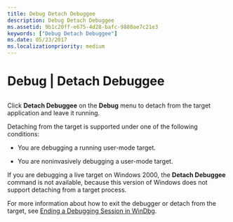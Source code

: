 ```yaml
---
title: Debug Detach Debuggee
description: Debug Detach Debuggee
ms.assetid: 9b1c20ff-e675-4d28-bafc-9880ae7c21e3
keywords: ["Debug Detach Debuggee"]
ms.date: 05/23/2017
ms.localizationpriority: medium
---
```


# Debug | Detach Debuggee


## <span id="ddk_debug_detach_debuggee_dbg"></span><span id="DDK_DEBUG_DETACH_DEBUGGEE_DBG"></span>


Click **Detach Debuggee** on the **Debug** menu to detach from the target application and leave it running.

Detaching from the target is supported under one of the following conditions:

-   You are debugging a running user-mode target.

-   You are noninvasively debugging a user-mode target.

If you are debugging a live target on Windows 2000, the **Detach Debuggee** command is not available, because this version of Windows does not support detaching from a target process.

For more information about how to exit the debugger or detach from the target, see [Ending a Debugging Session in WinDbg](ending-a-debugging-session-in-windbg.md).

 

 





